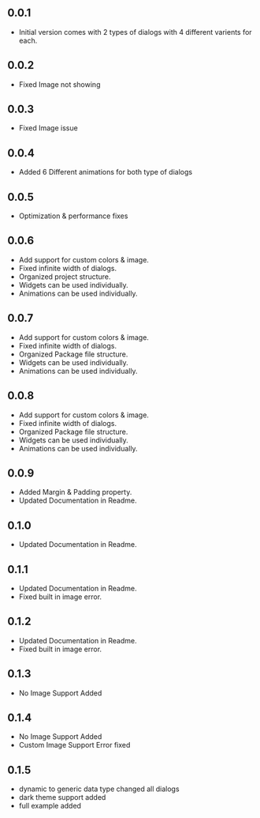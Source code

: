 ## 0.0.1

* Initial version comes with 2 types of dialogs with 4 different varients for each.

## 0.0.2

* Fixed Image not showing

## 0.0.3

* Fixed Image issue

## 0.0.4

* Added 6 Different animations for both type of dialogs

## 0.0.5

* Optimization & performance fixes

## 0.0.6

* Add support for custom colors & image.
* Fixed infinite width of dialogs.
* Organized project structure.
* Widgets can be used individually.
* Animations can be used individually.

## 0.0.7

* Add support for custom colors & image.
* Fixed infinite width of dialogs.
* Organized Package file structure.
* Widgets can be used individually.
* Animations can be used individually.

## 0.0.8

* Add support for custom colors & image.
* Fixed infinite width of dialogs.
* Organized Package file structure.
* Widgets can be used individually.
* Animations can be used individually.

## 0.0.9

* Added Margin & Padding property.
* Updated Documentation in Readme.

## 0.1.0

* Updated Documentation in Readme.

## 0.1.1

* Updated Documentation in Readme.
* Fixed built in image error.

## 0.1.2

* Updated Documentation in Readme.
* Fixed built in image error.

## 0.1.3

* No Image Support Added

## 0.1.4

* No Image Support Added
* Custom Image Support Error fixed

## 0.1.5

* dynamic to generic data type changed all dialogs 
* dark theme support added
* full example added